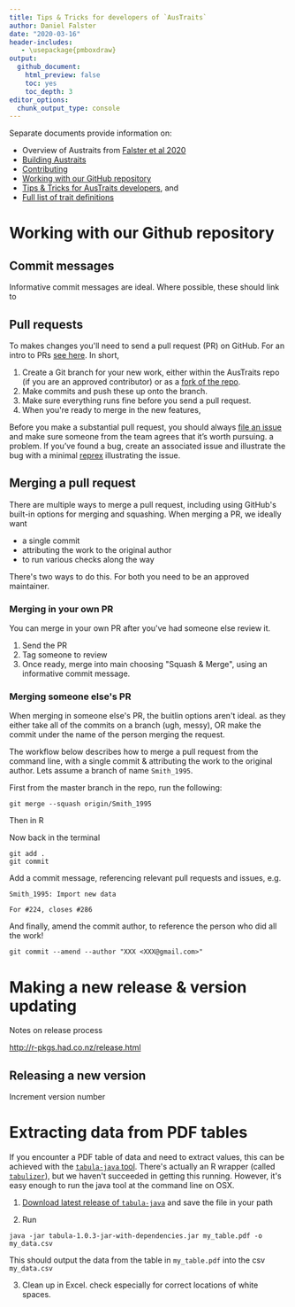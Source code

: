 ```yaml
---
title: Tips & Tricks for developers of `AusTraits`
author: Daniel Falster
date: "2020-03-16"
header-includes:
   - \usepackage{pmboxdraw}
output:
  github_document:
    html_preview: false
    toc: yes
    toc_depth: 3
editor_options:
  chunk_output_type: console
---
```


<!-- TipsTricks.md is generated from TipsTricks.Rmd Please edit that file -->



Separate documents provide information on: 

- Overview of Austraits from [Falster et al 2020](XXXX)
- [Building Austraits](docs/Building.md)
- [Contributing](docs/Contributing.md)
- [Working with our GitHub repository](docs/Working_with_github.md)
- [Tips & Tricks for AusTraits developers](docs/TipTricks.md), and
- [Full list of trait definitions](docs/Trait_definitions.md)


# Working with our Github repository

## Commit messages

Informative commit messages are ideal. Where possible, these should link to 


## Pull requests

To makes changes you'll need to send a pull request (PR) on GitHub. For an intro to PRs [see here](https://help.github.com/en/github/collaborating-with-issues-and-pull-requests/about-pull-requests). In short, 

1. Create a Git branch for your new work, either within the AusTraits repo (if you are an approved contributor) or as a [fork of the repo](https://help.github.com/en/github/getting-started-with-github/fork-a-repo). 
2. Make commits and push these up onto the branch. 
2. Make sure everything runs fine before you send a pull request.
3. When you're ready to merge in the new features, 

Before you make a substantial pull request, you should always [file an issue](https://github.com/traitecoevo/austraits.build/issues) and make sure someone from the team agrees that it’s worth pursuing. a problem. If you’ve found a bug, create an associated issue and illustrate the bug with a minimal [reprex](https://www.tidyverse.org/help/#reprex) illustrating the issue.


## Merging a pull request

There are multiple ways to merge a pull request, including using GitHub's built-in options for merging and squashing. When merging a PR, we ideally want

- a single commit
- attributing the work to the original author
- to run various checks along the way 

There's two ways to do this. For both you need to be an approved maintainer. 

### Merging in your own PR

You can merge in your own PR after you've had someone else review it. 

1. Send the PR
2. Tag someone to review
3. Once ready, merge into main choosing "Squash & Merge", using an informative commit message.


### Merging someone else's PR

When merging in someone else's PR, the buitlin  options aren't ideal. as they either take all of the commits on a branch (ugh, messy), OR make the commit under the name of the person merging the request.

The workflow below describes how to merge a pull request from the command line, with a single commit & attributing the work to the original author. Lets assume a branch of name `Smith_1995`.

First from the master branch in the repo, run the following:

```
git merge --squash origin/Smith_1995
```

Then in R



Now back in the terminal

```
git add .
git commit
```

Add a commit message, referencing relevant pull requests and issues, e.g.

```
Smith_1995: Import new data

For #224, closes #286
```

And finally, amend the commit author, to reference the person who did all the work!
```
git commit --amend --author "XXX <XXX@gmail.com>"
```

# Making a new release & version updating

Notes on release process

http://r-pkgs.had.co.nz/release.html

## Releasing a new version

Increment version number



# Extracting data from PDF tables

If you encounter a PDF table of data and need to extract values, this can be achieved with the [`tabula-java` tool](https://github.com/tabulapdf/tabula-java/). There's actually an R wrapper (called [`tabulizer`](https://github.com/ropensci/tabulizer)), but we haven't succeeded in getting this running. However, it's easy enough to run the java tool at the command line on OSX.

1. [Download latest release of `tabula-java`](https://github.com/tabulapdf/tabula-java/releases) and save the file in your path

2. Run
```
java -jar tabula-1.0.3-jar-with-dependencies.jar my_table.pdf -o my_data.csv
```
This should output the data from the table in `my_table.pdf` into the csv `my_data.csv`

3. Clean up in Excel. check especially for correct locations of white spaces.

